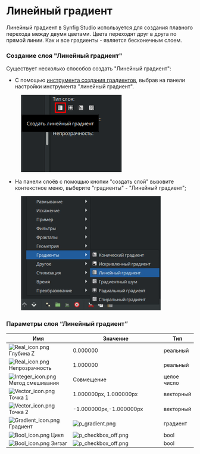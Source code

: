 # Линейный градиент

Линейный градиент в Synfig Studio используется для создания плавного перехода между двумя цветами. Цвета переходят друг в друга по прямой линии. Как и все градиенты - является бесконечным слоем.

### **Создание слоя "Линейный градиент"**

Существует несколько способов создать "Линейный градиент":

* С помощью [инструмента создания градиентов](../osnovnye-principy/instrumenty.md#instrument-gradient), выбрав на панели настройки инструмента "линейный градиент".

<figure><img src="../.gitbook/assets/2024-05-20_11-48.png" alt=""><figcaption></figcaption></figure>

* На панели слоёв с помощью кнопки "создать слой" вызовите контекстное меню, выберите "градиенты" - "Линейный градиент";

<figure><img src="../.gitbook/assets/lin.png.PNG" alt="" width="375"><figcaption></figcaption></figure>

### Параметры слоя “Линейный градиент” <a href="#docs-internal-guid-ca95d97f-7fff-bd7e-c9c1-be5460e56a92" id="docs-internal-guid-ca95d97f-7fff-bd7e-c9c1-be5460e56a92"></a>

<table data-header-hidden><thead><tr><th width="226">Имя</th><th width="305">Значение</th><th>Тип</th></tr></thead><tbody><tr><td><img src="https://lh7-us.googleusercontent.com/oQ5AEWgFo8IFsbHBAyCsfC6ix7MpDKJyQxk5ur7zqZqmoqg8eHH3aYOklCyvPcR3fvYx0-I3CVWewe67lFqGMfxyun5DFvG7yviZKH_g0MXRJZZiVIXi6kGSsRuGQUgCz4IjUcIPLdxVp8K4jNICiWI" alt="Real_icon.png" data-size="line"> Глубина Z</td><td>0.000000</td><td>реальный</td></tr><tr><td><img src="https://lh7-us.googleusercontent.com/R3UWocolO9RfSeFwd_Tu6SyhRE1DqfKdZx_hlTMio_yGiYQB8KA3tep7WS33aMzsYrZO3PFcgnWB_zgNZ5bRcfcnVXrbGzEF2vG9ZZq-0rBLB-Rn6qrTJ9bqsntD7Yl7HYvrFlBG8MI72hvldyaqcw8" alt="Real_icon.png" data-size="line"> Непрозрачность</td><td>1.000000</td><td>реальный</td></tr><tr><td><img src="https://lh7-us.googleusercontent.com/wbjYCK4r7e5hHsVCxWC5uNyWPJ7NRvw8CN4kuPE88-8oa6L8EoV4tVHaZdbcwM8AHcH6PWVGFVojE07c3wqXLsuas0-e0HUOLA51vXp-PUsTNaWapouYnkXEQ8dGQcDN-DTu2aurCH2-ErAukrpMYo0" alt="Integer_icon.png" data-size="line"> Метод смешивания</td><td>Совмещение</td><td>целое число</td></tr><tr><td><img src="https://lh7-us.googleusercontent.com/rd3NOB32czxhmjHqXqUOByHjrUdgFAcIvNAU_C2TjiXYXT3wdlA3VJScViINX_JuaKZQmWWnQYv83eog4Wt2iuUus2OC1lJZVbVk0qQD2Kfp_uDfWBBZlx1wGDHuIwnkOIMVoqNvE8uZSCgnxSCOs6o" alt="Vector_icon.png" data-size="line"> Точка 1</td><td>1.000000px, 1.000000px</td><td>векторный</td></tr><tr><td><img src="https://lh7-us.googleusercontent.com/j1pYDaLVk27_dbXmzJWr0VpnjtvnthJqntb3cBlBfapW_5YrEGOTjXvHRpaBdlgvPUlCehc_xp2D43GVzJ7ROXeStzG-a3omZQPXxyqJ-WENHe97HIfZbWsvxlb0MWkFS-FyPNWPYhRFIJhdNNpkLRE" alt="Vector_icon.png" data-size="line"> Точка 2</td><td>-1.000000px,-1.000000px</td><td>векторный</td></tr><tr><td><img src="https://lh7-us.googleusercontent.com/utqH2P4Mpy_cBetAbEH_XyLN6eNbMsSIKNbPwD7FZYmo8BcE47-lBM_Wie6YgLKoMnKXJ16xWvbB-MRco8l6HsERmwPFkfb-7rH_lWFnJiIXiB1Y3O8a0bTjlM4IPYy7qQzC_G4Q_PJhuc9b3KSG_R4" alt="Gradient_icon.png" data-size="line"> Градиент</td><td><img src="https://lh7-us.googleusercontent.com/kHYvnMTgyDEm2-P0LjsRSrC65XxIToYvaq8LtewqINKi7w4_q-8W6YnACWzFEbjVNcF0SR_hXJPx1vOwZGLrWTtgs84lUhxEH_02-bhxEwa79HzbNB0SXFRfAMuK2Z5RbpFBwUur7UdppPdY1pn4X40" alt="p_gradient.png"></td><td>градиент</td></tr><tr><td><img src="https://lh7-us.googleusercontent.com/A7mD9IqM33m5rnL1DIrdXKQnq3GripNbQ1Du6dBUejoI1OcjcmezdiaGkvza6ci9EMa_VDbjdWqtKeVoh7E1Y-OrNe1GyeFI1u7bjHNx08QlGGE2v5fYwbGm511kj5H6PN6Vy6KMw1_kuosmmHJ9aB0" alt="Bool_icon.png" data-size="line"> Цикл</td><td><img src="https://lh7-us.googleusercontent.com/u1hgxcvs-IBaPMRskc1iEap-8eCZju_GiIcljXAZXWjUJfS9dJ4Bqhn-T0K33Dew1Pl_t1tLKW6SmIKvn3_RKT_1pcJGPZjxql3SruOnOh9ZhnMT9J1BRQRB9Ei9FbQI8P-FBdUrXjGlVEJQX4G_YyY" alt="p_checkbox_off.png"></td><td>bool</td></tr><tr><td><img src="https://lh7-us.googleusercontent.com/br9lqQ6m9gSmrZ7aT9ECWbYKzUTSA5GMGS31oa_TXrTNzhYvGlW6GKZjibsvhfRMNbV2UB7tVmNpSqgEZ58seD42MITzGeTpKamvkzk_oVDgL2nGvlPiFXF79817Gy2nKPzV9_SiYokUd9P36bVhc6M" alt="Bool_icon.png" data-size="line"> Зигзаг</td><td><img src="https://lh7-us.googleusercontent.com/yXb5MYXsO8kcT-JR2rRj1FiKQv8fruP9EpQvNeVqPqQJTphOqfSKvjTq8BzuuChJSKiao6ycBqX_vKjgySNvKf63VI4O8srpdoDYubqe4y-K8-NjVaafS4ePrqPOUe8w6rgi_0zFvEQDxpaFhAMIWIw" alt="p_checkbox_off.png"></td><td>bool</td></tr></tbody></table>
